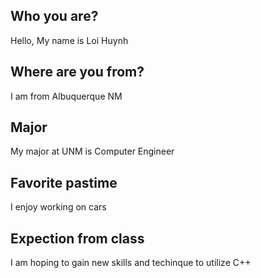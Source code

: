 ## Who you are?
Hello, My name is Loi Huynh
## Where are you from?
I am from Albuquerque NM
## Major 
My major at UNM is Computer Engineer
## Favorite pastime 
I enjoy working on cars
## Expection from class
I am hoping to gain new skills and techinque to utilize C++
